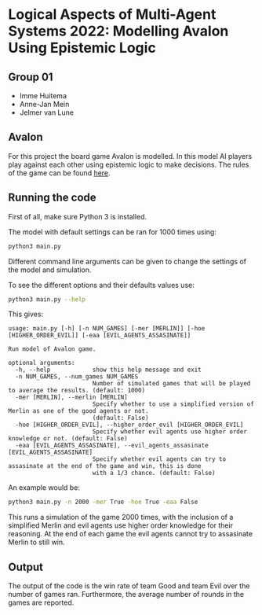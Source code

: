 # Logical Aspects of Multi-Agent Systems 2022: Modelling Avalon Using Epistemic Logic

## Group 01
- Imme Huitema
- Anne-Jan Mein
- Jelmer van Lune

## Avalon
For this project the board game Avalon is modelled. In this model AI players play against each other using epistemic logic to make decisions. The rules of the game can be found [here](https://www.ultraboardgames.com/avalon/game-rules.php). 

## Running the code

First of all, make sure Python 3 is installed. 

The model with default settings can be ran for 1000 times using:
```bash
python3 main.py 
```

Different command line arguments can be given to change the settings of the model and simulation.

To see the different options and their defaults values use:

```bash
python3 main.py --help
```

This gives:
```
usage: main.py [-h] [-n NUM_GAMES] [-mer [MERLIN]] [-hoe [HIGHER_ORDER_EVIL]] [-eaa [EVIL_AGENTS_ASSASINATE]]

Run model of Avalon game.

optional arguments:
  -h, --help            show this help message and exit
  -n NUM_GAMES, --num_games NUM_GAMES
                        Number of simulated games that will be played to average the results. (default: 1000)
  -mer [MERLIN], --merlin [MERLIN]
                        Specify whether to use a simplified version of Merlin as one of the good agents or not.
                        (default: False)
  -hoe [HIGHER_ORDER_EVIL], --higher_order_evil [HIGHER_ORDER_EVIL]
                        Specify whether evil agents use higher order knowledge or not. (default: False)
  -eaa [EVIL_AGENTS_ASSASINATE], --evil_agents_assasinate [EVIL_AGENTS_ASSASINATE]
                        Specify whether evil agents can try to assasinate at the end of the game and win, this is done
                        with a 1/3 chance. (default: False)
```

An example would be:
```bash
python3 main.py -n 2000 -mer True -hoe True -eaa False
```

This runs a simulation of the game 2000 times, with the inclusion of a simplified Merlin and evil agents use higher order knowledge for their reasoning. At the end of each game the evil agents cannot try to assasinate Merlin to still win. 

## Output
The output of the code is the win rate of team Good and team Evil over the number of games ran. Furthermore, the average number of rounds in the games are reported.




